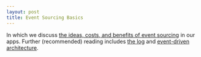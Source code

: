 ```yaml
---
layout: post
title: Event Sourcing Basics
---
```


In which we discuss [the ideas, costs, and benefits of event sourcing][0] in our apps. Further (recommended) reading includes [the log][1] and [event-driven architecture][2].

[0]: https://www.youtube.com/watch?v=JHGkaShoyNs
[1]: https://engineering.linkedin.com/distributed-systems/log-what-every-software-engineer-should-know-about-real-time-datas-unifying
[2]: https://www.youtube.com/watch?v=STKCRSUsyP0
